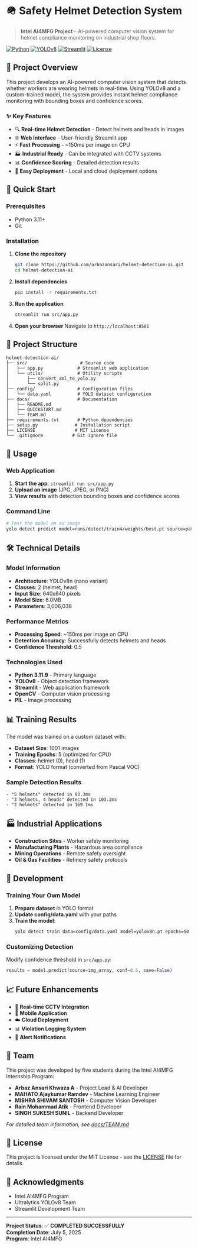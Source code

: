 # 🪖 Safety Helmet Detection System

> **Intel AI4MFG Project** - AI-powered computer vision system for helmet compliance monitoring on industrial shop floors.

[![Python](https://img.shields.io/badge/Python-3.11+-blue.svg)](https://www.python.org/downloads/)
[![YOLOv8](https://img.shields.io/badge/YOLOv8-Latest-green.svg)](https://github.com/ultralytics/ultralytics)
[![Streamlit](https://img.shields.io/badge/Streamlit-Web%20App-red.svg)](https://streamlit.io/)
[![License](https://img.shields.io/badge/License-MIT-yellow.svg)](LICENSE)

## 🎯 Project Overview

This project develops an AI-powered computer vision system that detects whether workers are wearing helmets in real-time. Using YOLOv8 and a custom-trained model, the system provides instant helmet compliance monitoring with bounding boxes and confidence scores.

### ✨ Key Features

- 🔍 **Real-time Helmet Detection** - Detect helmets and heads in images
- 🌐 **Web Interface** - User-friendly Streamlit app
- ⚡ **Fast Processing** - ~150ms per image on CPU
- 🏭 **Industrial Ready** - Can be integrated with CCTV systems
- 📊 **Confidence Scoring** - Detailed detection results
- 🔧 **Easy Deployment** - Local and cloud deployment options

## 🚀 Quick Start

### Prerequisites

- Python 3.11+
- Git

### Installation

1. **Clone the repository**
   ```bash
   git clone https://github.com/arbazansari/helmet-detection-ai.git
   cd helmet-detection-ai
   ```

2. **Install dependencies**
   ```bash
   pip install -r requirements.txt
   ```

3. **Run the application**
   ```bash
   streamlit run src/app.py
   ```

4. **Open your browser**
   Navigate to `http://localhost:8501`

## 📁 Project Structure

```
helmet-detection-ai/
├── src/                    # Source code
│   ├── app.py             # Streamlit web application
│   └── utils/             # Utility scripts
│       ├── convert_xml_to_yolo.py
│       └── split.py
├── config/                # Configuration files
│   └── data.yaml          # YOLO dataset configuration
├── docs/                  # Documentation
│   ├── README.md
│   ├── QUICKSTART.md
│   └── TEAM.md
├── requirements.txt       # Python dependencies
├── setup.py              # Installation script
├── LICENSE               # MIT License
└── .gitignore           # Git ignore file
```

## 🎯 Usage

### Web Application

1. **Start the app**: `streamlit run src/app.py`
2. **Upload an image** (JPG, JPEG, or PNG)
3. **View results** with detection bounding boxes and confidence scores

### Command Line

```bash
# Test the model on an image
yolo detect predict model=runs/detect/train4/weights/best.pt source=path/to/image.jpg
```

## 🛠️ Technical Details

### Model Information
- **Architecture**: YOLOv8n (nano variant)
- **Classes**: 2 (helmet, head)
- **Input Size**: 640x640 pixels
- **Model Size**: 6.0MB
- **Parameters**: 3,006,038

### Performance Metrics
- **Processing Speed**: ~150ms per image on CPU
- **Detection Accuracy**: Successfully detects helmets and heads
- **Confidence Threshold**: 0.5

### Technologies Used
- **Python 3.11.9** - Primary language
- **YOLOv8** - Object detection framework
- **Streamlit** - Web application framework
- **OpenCV** - Computer vision processing
- **PIL** - Image processing

## 📊 Training Results

The model was trained on a custom dataset with:
- **Dataset Size**: 1001 images
- **Training Epochs**: 5 (optimized for CPU)
- **Classes**: helmet (0), head (1)
- **Format**: YOLO format (converted from Pascal VOC)

### Sample Detection Results
```
- "5 helmets" detected in 93.3ms
- "3 helmets, 4 heads" detected in 103.2ms
- "2 helmets" detected in 169.1ms
```

## 🏭 Industrial Applications

- **Construction Sites** - Worker safety monitoring
- **Manufacturing Plants** - Hazardous area compliance
- **Mining Operations** - Remote safety oversight
- **Oil & Gas Facilities** - Refinery safety protocols

## 🔧 Development

### Training Your Own Model

1. **Prepare dataset** in YOLO format
2. **Update config/data.yaml** with your paths
3. **Train the model**:
   ```bash
   yolo detect train data=config/data.yaml model=yolov8n.pt epochs=50
   ```

### Customizing Detection

Modify confidence threshold in `src/app.py`:
```python
results = model.predict(source=img_array, conf=0.5, save=False)
```

## 📈 Future Enhancements

- 🎥 **Real-time CCTV Integration**
- 📱 **Mobile Application**
- ☁️ **Cloud Deployment**
- 📊 **Violation Logging System**
- 🔔 **Alert Notifications**

## 👥 Team

This project was developed by five students during the Intel AI4MFG Internship Program:

- **Arbaz Ansari Khwaza A** - Project Lead & AI Developer
- **MAHATO Ajaykumar Ramdev** - Machine Learning Engineer
- **MISHRA SHIVAM SANTOSH** - Computer Vision Developer
- **Rain Mohammad Atik** - Frontend Developer
- **SINGH SUKESH SUNIL** - Backend Developer

*For detailed team information, see [docs/TEAM.md](docs/TEAM.md)*

## 📝 License

This project is licensed under the MIT License - see the [LICENSE](LICENSE) file for details.

## 🙏 Acknowledgments

- Intel AI4MFG Program
- Ultralytics YOLOv8 Team
- Streamlit Development Team

---

**Project Status**: ✅ **COMPLETED SUCCESSFULLY**  
**Completion Date**: July 5, 2025  
**Program**: Intel AI4MFG 